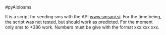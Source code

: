 #pyAiolosms

It is a script for sending sms with the API www.smsapi.si. For the time being, the script was not tested, but should work as predicted. For the moment only sms to +386 work. Numbers must be give with the format xxx xxx xxx.
